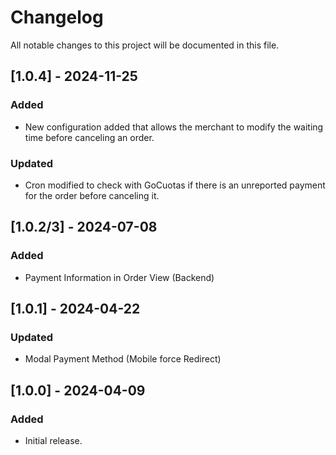 # Changelog
All notable changes to this project will be documented in this file.

## [1.0.4] - 2024-11-25

### Added
- New configuration added that allows the merchant to modify the waiting time before canceling an order.

### Updated
- Cron modified to check with GoCuotas if there is an unreported payment for the order before canceling it.

## [1.0.2/3] - 2024-07-08

### Added
- Payment Information in Order View (Backend)

## [1.0.1] - 2024-04-22

### Updated
- Modal Payment Method (Mobile force Redirect)

## [1.0.0] - 2024-04-09

### Added
- Initial release.
